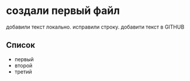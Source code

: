 # создали первый файл


добавили текст локально. исправили строку.
добавити текст в GITHUB 

## Список

* первый
* второй 
* третий
